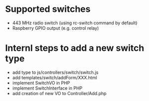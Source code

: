 # Supported switches
- 443 MHz  radio switch (using rc-switch command by default)
- Raspberry GPIO output (e.g. control relay)

# Internl steps to add a new switch type
 - add type to js/controllers/switch/switch.js
 - add templates/switch/addForm/XXX.html
 - implement SwitchVO in PHP
 - implement SwitchInterface in PHP
 - add creation of new VO to Controller/Add.php
